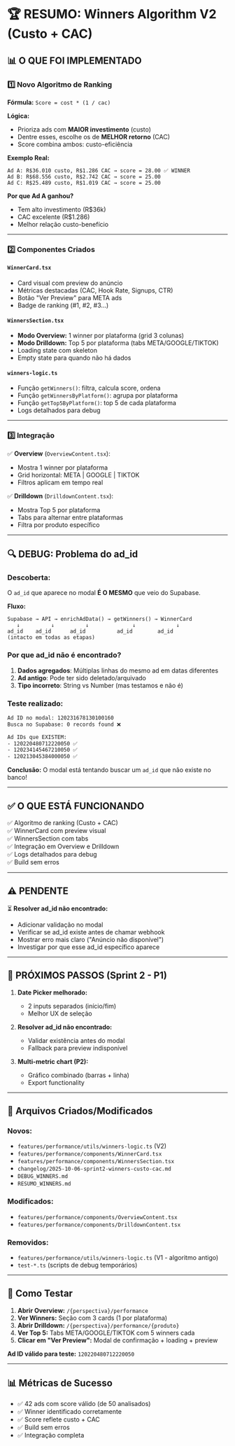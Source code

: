 # 🏆 RESUMO: Winners Algorithm V2 (Custo + CAC)

## 📊 O QUE FOI IMPLEMENTADO

### 1️⃣ **Novo Algoritmo de Ranking**

**Fórmula:** `Score = cost * (1 / cac)`

**Lógica:**
- Prioriza ads com **MAIOR investimento** (custo)
- Dentre esses, escolhe os de **MELHOR retorno** (CAC)
- Score combina ambos: custo-eficiência

**Exemplo Real:**
```
Ad A: R$36.010 custo, R$1.286 CAC → score = 28.00 ✅ WINNER
Ad B: R$68.556 custo, R$2.742 CAC → score = 25.00
Ad C: R$25.489 custo, R$1.019 CAC → score = 25.00
```

**Por que Ad A ganhou?**
- Tem alto investimento (R$36k)
- CAC excelente (R$1.286)
- Melhor relação custo-benefício

---

### 2️⃣ **Componentes Criados**

#### **`WinnerCard.tsx`**
- Card visual com preview do anúncio
- Métricas destacadas (CAC, Hook Rate, Signups, CTR)
- Botão "Ver Preview" para META ads
- Badge de ranking (#1, #2, #3...)

#### **`WinnersSection.tsx`**
- **Modo Overview:** 1 winner por plataforma (grid 3 colunas)
- **Modo Drilldown:** Top 5 por plataforma (tabs META/GOOGLE/TIKTOK)
- Loading state com skeleton
- Empty state para quando não há dados

#### **`winners-logic.ts`**
- Função `getWinners()`: filtra, calcula score, ordena
- Função `getWinnersByPlatform()`: agrupa por plataforma
- Função `getTop5ByPlatform()`: top 5 de cada plataforma
- Logs detalhados para debug

---

### 3️⃣ **Integração**

✅ **Overview** (`OverviewContent.tsx`):
- Mostra 1 winner por plataforma
- Grid horizontal: META | GOOGLE | TIKTOK
- Filtros aplicam em tempo real

✅ **Drilldown** (`DrilldownContent.tsx`):
- Mostra Top 5 por plataforma
- Tabs para alternar entre plataformas
- Filtra por produto específico

---

## 🔍 DEBUG: Problema do ad_id

### **Descoberta:**
O `ad_id` que aparece no modal **É O MESMO** que veio do Supabase.

**Fluxo:**
```
Supabase → API → enrichAdData() → getWinners() → WinnerCard
   ↓          ↓          ↓              ↓             ↓
ad_id    ad_id      ad_id          ad_id        ad_id
(intacto em todas as etapas)
```

### **Por que ad_id não é encontrado?**
1. **Dados agregados**: Múltiplas linhas do mesmo ad em datas diferentes
2. **Ad antigo**: Pode ter sido deletado/arquivado
3. **Tipo incorreto**: String vs Number (mas testamos e não é)

### **Teste realizado:**
```bash
Ad ID no modal: 120231678130100160
Busca no Supabase: 0 records found ❌

Ad IDs que EXISTEM:
- 120220480712220050 ✅
- 120234145467210050 ✅
- 120213045384000050 ✅
```

**Conclusão:** O modal está tentando buscar um `ad_id` que não existe no banco!

---

## ✅ O QUE ESTÁ FUNCIONANDO

✅ Algoritmo de ranking (Custo + CAC)  
✅ WinnerCard com preview visual  
✅ WinnersSection com tabs  
✅ Integração em Overview e Drilldown  
✅ Logs detalhados para debug  
✅ Build sem erros  

---

## ⚠️ PENDENTE

⏳ **Resolver ad_id não encontrado:**
- Adicionar validação no modal
- Verificar se ad_id existe antes de chamar webhook
- Mostrar erro mais claro ("Anúncio não disponível")
- Investigar por que esse ad_id específico aparece

---

## 🚀 PRÓXIMOS PASSOS (Sprint 2 - P1)

1. **Date Picker melhorado:**
   - 2 inputs separados (início/fim)
   - Melhor UX de seleção

2. **Resolver ad_id não encontrado:**
   - Validar existência antes do modal
   - Fallback para preview indisponível

3. **Multi-metric chart (P2):**
   - Gráfico combinado (barras + linha)
   - Export functionality

---

## 📝 Arquivos Criados/Modificados

### **Novos:**
- `features/performance/utils/winners-logic.ts` (V2)
- `features/performance/components/WinnerCard.tsx`
- `features/performance/components/WinnersSection.tsx`
- `changelog/2025-10-06-sprint2-winners-custo-cac.md`
- `DEBUG_WINNERS.md`
- `RESUMO_WINNERS.md`

### **Modificados:**
- `features/performance/components/OverviewContent.tsx`
- `features/performance/components/DrilldownContent.tsx`

### **Removidos:**
- `features/performance/utils/winners-logic.ts` (V1 - algoritmo antigo)
- `test-*.ts` (scripts de debug temporários)

---

## 🎯 Como Testar

1. **Abrir Overview:** `/{perspectiva}/performance`
2. **Ver Winners:** Seção com 3 cards (1 por plataforma)
3. **Abrir Drilldown:** `/{perspectiva}/performance/{produto}`
4. **Ver Top 5:** Tabs META/GOOGLE/TIKTOK com 5 winners cada
5. **Clicar em "Ver Preview":** Modal de confirmação + loading + preview

**Ad ID válido para teste:** `120220480712220050`

---

## 📊 Métricas de Sucesso

- ✅ 42 ads com score válido (de 50 analisados)
- ✅ Winner identificado corretamente
- ✅ Score reflete custo + CAC
- ✅ Build sem erros
- ✅ Integração completa
